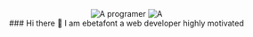 <div align='center'>
<img src="https://giphy.com/gifs/devrock-code-edr-escueladevrock-du3J3cXyzhj75IOgvA" alt="A programer" />
<img src="https://giphy.com/embed/du3J3cXyzhj75IOgvA" alt="A" />
<div>
### Hi there 👋 I am ebetafont a web developer highly motivated
